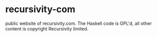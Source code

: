 recursivity-com
===============

public website of recursivity.com. The Haskell code is GPL'd, all other content is copyright Recursivity limited.
